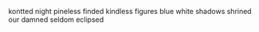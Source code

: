 kontted night pineless
finded kindless figures
blue white shadows shrined our damned seldom eclipsed
